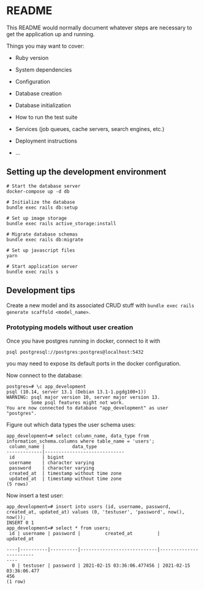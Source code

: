 # README

This README would normally document whatever steps are necessary to get the
application up and running.

Things you may want to cover:

* Ruby version

* System dependencies

* Configuration

* Database creation

* Database initialization

* How to run the test suite

* Services (job queues, cache servers, search engines, etc.)

* Deployment instructions

* ...

## Setting up the development environment

```
# Start the database server
docker-compose up -d db

# Initialize the database
bundle exec rails db:setup

# Set up image storage
bundle exec rails active_storage:install

# Migrate database schemas
bundle exec rails db:migrate

# Set up javascript files
yarn

# Start application server
bundle exec rails s
```


## Development tips

Create a new model and its associated CRUD stuff with `bundle exec rails
generate scaffold <model_name>`.

### Prototyping models without user creation

Once you have postgres running in docker, connect to it with
```
psql postgresql://postgres:postgres@localhost:5432
```
you may need to expose its default ports in the docker configuration.

Now connect to the database:
```
postgres=# \c app_development
psql (10.14, server 13.1 (Debian 13.1-1.pgdg100+1))
WARNING: psql major version 10, server major version 13.
         Some psql features might not work.
You are now connected to database "app_development" as user "postgres".
```

Figure out which data types the user schema uses:
```
app_development=# select column_name, data_type from information_schema.columns where table_name = 'users';
 column_name |          data_type          
-------------|-----------------------------
 id          | bigint
 username    | character varying
 password    | character varying
 created_at  | timestamp without time zone
 updated_at  | timestamp without time zone
(5 rows)
```

Now insert a test user:
```
app_development=# insert into users (id, username, password, created_at, updated_at) values (0, 'testuser', 'password', now(), now());
INSERT 0 1
app_development=# select * from users;
 id | username | password |         created_at         |         updated_at     
    
----|----------|----------|----------------------------|------------------------
----
  0 | testuser | password | 2021-02-15 03:36:06.477456 | 2021-02-15 03:36:06.477
456
(1 row)

```
